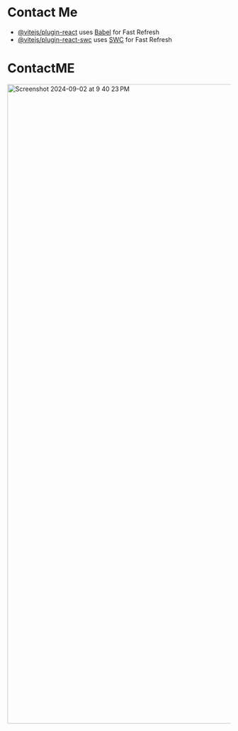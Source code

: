 # Contact Me 

- [@vitejs/plugin-react](https://github.com/vitejs/vite-plugin-react/blob/main/packages/plugin-react/README.md) uses [Babel](https://babeljs.io/) for Fast Refresh
- [@vitejs/plugin-react-swc](https://github.com/vitejs/vite-plugin-react-swc) uses [SWC](https://swc.rs/) for Fast Refresh
# ContactME

<img width="1440" alt="Screenshot 2024-09-02 at 9 40 23 PM" src="https://github.com/user-attachments/assets/93f2cf14-65da-41ce-b7ec-385f2efea9c2">

